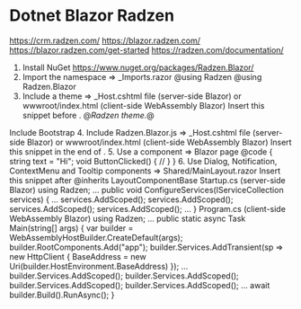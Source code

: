# Dotnet Blazor Radzen

https://crm.radzen.com/
https://blazor.radzen.com/
https://blazor.radzen.com/get-started
https://radzen.com/documentation/

1. Install NuGet
  https://www.nuget.org/packages/Radzen.Blazor/
2. Import the namespace => _Imports.razor
  @using Radzen
  @using Radzen.Blazor
3. Include a theme => _Host.cshtml file (server-side Blazor) or wwwroot/index.html (client-side WebAssembly Blazor)
Insert this snippet before <!DOCTYPE html>.
  @*Radzen theme.*@
  <link rel="stylesheet" href="_content/Radzen.Blazor/css/default-base.css">
Include Bootstrap
  <link rel="stylesheet" href="_content/Radzen.Blazor/css/default.css">
4. Include Radzen.Blazor.js => _Host.cshtml file (server-side Blazor) or wwwroot/index.html (client-side WebAssembly Blazor)
Insert this snippet in the end of <body>.
  <script src="_content/Radzen.Blazor/Radzen.Blazor.js"></script>
5. Use a component => Blazor page
  <RadzenButton Click="@ButtonClicked" Text="@text"></RadzenButton>
  @code {
    string text = "Hi";
    void ButtonClicked()
    {
      //
    }
  }
6. Use Dialog, Notification, ContextMenu and Tooltip components => Shared/MainLayout.razor
Insert this snippet after @inherits LayoutComponentBase
  <RadzenDialog />
  <RadzenNotification />
  <RadzenContextMenu />
  <RadzenTooltip />
Startup.cs (server-side Blazor)
  using Radzen;
  ...
  public void ConfigureServices(IServiceCollection services)
  {
      ...
      services.AddScoped<DialogService>();
      services.AddScoped<NotificationService>();
      services.AddScoped<TooltipService>();
      services.AddScoped<ContextMenuService>();
      ...
  }
Program.cs (client-side WebAssembly Blazor)
  using Radzen;
  ...
  public static async Task Main(string[] args)
  {
      var builder = WebAssemblyHostBuilder.CreateDefault(args);
      builder.RootComponents.Add<App>("app");
      builder.Services.AddTransient(sp => new HttpClient { BaseAddress = new Uri(builder.HostEnvironment.BaseAddress) });
      ...
      builder.Services.AddScoped<DialogService>();
      builder.Services.AddScoped<NotificationService>();
      builder.Services.AddScoped<TooltipService>();
      builder.Services.AddScoped<ContextMenuService>();
      ...
      await builder.Build().RunAsync();
  }
